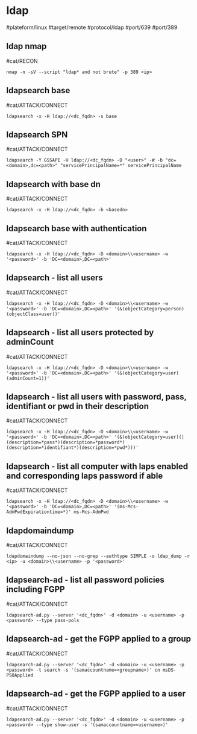 # ldap

#plateform/linux  #target/remote  #protocol/ldap  #port/639 #port/389

## ldap nmap
#cat/RECON 
```
nmap -n -sV --script "ldap* and not brute" -p 389 <ip>
```

## ldapsearch base
#cat/ATTACK/CONNECT 
```
ldapsearch -x -H ldap://<dc_fqdn> -s base
```

## ldapsearch SPN
#cat/ATTACK/CONNECT 
```
ldapsearch -Y GSSAPI -H ldap://<dc_fqdn> -D "<user>" -W -b "dc=<domain>,dc=<path>" "servicePrincipalName=*" servicePrincipalName
```
	
## ldapsearch with base dn
#cat/ATTACK/CONNECT 
```
ldapsearch -x -H ldap://<dc_fqdn> -b <basedn>
```

## ldapsearch base with authentication
#cat/ATTACK/CONNECT 
```
ldapsearch -x -H ldap://<dc_fqdn> -D <domain>\\<username> -w '<password>' -b 'DC=<domain>,DC=<path>'
```

## ldapsearch - list all users
#cat/ATTACK/CONNECT 
```
ldapsearch -x -H ldap://<dc_fqdn> -D <domain>\\<username> -w '<password>' -b 'DC=<domain>,DC=<path>' '(&(objectCategory=person)(objectClass=user))'
```

## ldapsearch - list all users protected by adminCount
#cat/ATTACK/CONNECT 
```
ldapsearch -x -H ldap://<dc_fqdn> -D <domain>\\<username> -w '<password>' -b 'DC=<domain>,DC=<path>' '(&(objectCategory=user)(adminCount=1))'
```

## ldapsearch - list all users with password, pass, identifiant or pwd in their description
#cat/ATTACK/CONNECT 
```
ldapsearch -x -H ldap://<dc_fqdn> -D <domain>\\<username> -w '<password>' -b 'DC=<domain>,DC=<path>' '(&(objectCategory=user)(|(description=*pass*)(description=*password*)(description=*identifiant*)(description=*pwd*)))'
```

## ldapsearch - list all computer with laps enabled and corresponding laps password if able
#cat/ATTACK/CONNECT 
```
ldapsearch -x -H ldap://<dc_fqdn> -D <domain>\\<username> -w '<password>' -b 'DC=<domain>,DC=<path>' '(ms-Mcs-AdmPwdExpirationtime=*)' ms-Mcs-AdmPwd
```

## ldapdomaindump
#cat/ATTACK/CONNECT 
```
ldapdomaindump --no-json --no-grep --authtype SIMPLE -o ldap_dump -r <ip> -u <domain>\\<username> -p '<password>'
```

## ldapsearch-ad - list all password policies including FGPP
#cat/ATTACK/CONNECT 
```
ldapsearch-ad.py --server '<dc_fqdn>' -d <domain> -u <username> -p <password> --type pass-pols
```

## ldapsearch-ad - get the FGPP applied to a group
#cat/ATTACK/CONNECT 
```
ldapsearch-ad.py --server '<dc_fqdn>' -d <domain> -u <username> -p <password> -t search -s '(samaccountname=<groupname>)' cn msDS-PSOApplied 
```

## ldapsearch-ad - get the FGPP applied to a user
#cat/ATTACK/CONNECT 
```
ldapsearch-ad.py --server '<dc_fqdn>' -d <domain> -u <username> -p <password> --type show-user -s '(samaccountname=<username>)'
```

